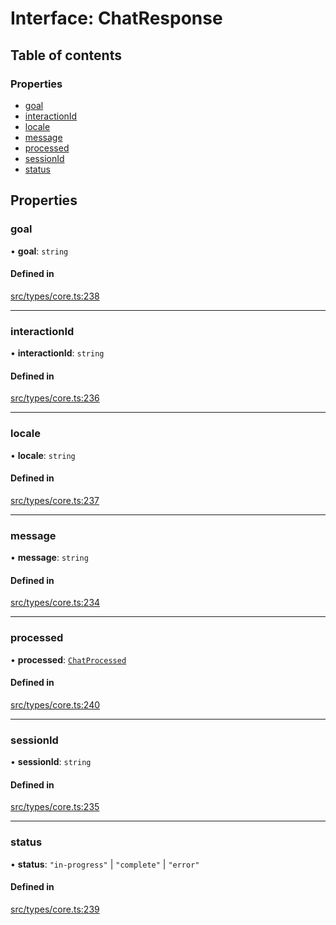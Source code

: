 # Interface: ChatResponse

## Table of contents

### Properties

- [goal](../wiki/ChatResponse#goal)
- [interactionId](../wiki/ChatResponse#interactionid)
- [locale](../wiki/ChatResponse#locale)
- [message](../wiki/ChatResponse#message)
- [processed](../wiki/ChatResponse#processed)
- [sessionId](../wiki/ChatResponse#sessionid)
- [status](../wiki/ChatResponse#status)

## Properties

### goal

• **goal**: `string`

#### Defined in

[src/types/core.ts:238](https://github.com/decisively-io/interview-sdk/blob/627ef82666aecd2a7bca80832b00b07c957b7ddc/src/types/core.ts#L238)

___

### interactionId

• **interactionId**: `string`

#### Defined in

[src/types/core.ts:236](https://github.com/decisively-io/interview-sdk/blob/627ef82666aecd2a7bca80832b00b07c957b7ddc/src/types/core.ts#L236)

___

### locale

• **locale**: `string`

#### Defined in

[src/types/core.ts:237](https://github.com/decisively-io/interview-sdk/blob/627ef82666aecd2a7bca80832b00b07c957b7ddc/src/types/core.ts#L237)

___

### message

• **message**: `string`

#### Defined in

[src/types/core.ts:234](https://github.com/decisively-io/interview-sdk/blob/627ef82666aecd2a7bca80832b00b07c957b7ddc/src/types/core.ts#L234)

___

### processed

• **processed**: [`ChatProcessed`](../wiki/ChatProcessed)

#### Defined in

[src/types/core.ts:240](https://github.com/decisively-io/interview-sdk/blob/627ef82666aecd2a7bca80832b00b07c957b7ddc/src/types/core.ts#L240)

___

### sessionId

• **sessionId**: `string`

#### Defined in

[src/types/core.ts:235](https://github.com/decisively-io/interview-sdk/blob/627ef82666aecd2a7bca80832b00b07c957b7ddc/src/types/core.ts#L235)

___

### status

• **status**: ``"in-progress"`` \| ``"complete"`` \| ``"error"``

#### Defined in

[src/types/core.ts:239](https://github.com/decisively-io/interview-sdk/blob/627ef82666aecd2a7bca80832b00b07c957b7ddc/src/types/core.ts#L239)

